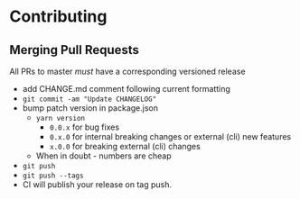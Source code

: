 # Contributing

## Merging Pull Requests

All PRs to master _must_ have a corresponding versioned release

- add CHANGE.md comment following current formatting
- `git commit -am "Update CHANGELOG"`
- bump patch version in package.json
  - `yarn version`
    - `0.0.x` for bug fixes
    - `0.x.0` for internal breaking changes or external (cli) new features
    - `x.0.0` for breaking external (cli) changes
  - When in doubt - numbers are cheap
- `git push`
- `git push --tags`
- CI will publish your release on tag push.
